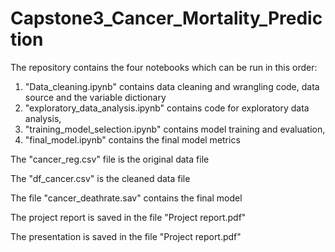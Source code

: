 # Capstone3_Cancer_Mortality_Prediction

The repository contains the four notebooks which can be run in this order:
1. "Data_cleaning.ipynb" contains data cleaning and wrangling code, data source and the variable dictionary  
2. "exploratory_data_analysis.ipynb" contains code for exploratory data analysis, 
3. "training_model_selection.ipynb" contains model training and evaluation, 
4. "final_model.ipynb" contains the final model metrics 

The "cancer_reg.csv" file is the original data file

The "df_cancer.csv" is the cleaned data file

The file "cancer_deathrate.sav" contains the final model

The project report is saved in the file "Project report.pdf"

The presentation is saved in the file "Project report.pdf"
